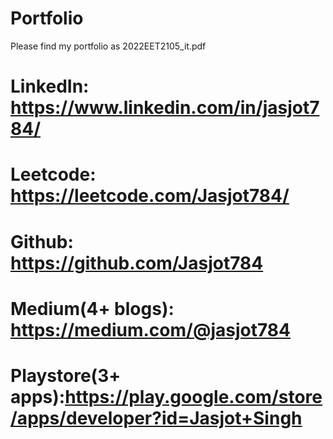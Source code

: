 # Portfolio

Please find my portfolio as 2022EET2105_it.pdf
 
# LinkedIn: https://www.linkedin.com/in/jasjot784/
# Leetcode: https://leetcode.com/Jasjot784/
# Github: https://github.com/Jasjot784
# Medium(4+ blogs): https://medium.com/@jasjot784
# Playstore(3+ apps):https://play.google.com/store/apps/developer?id=Jasjot+Singh
